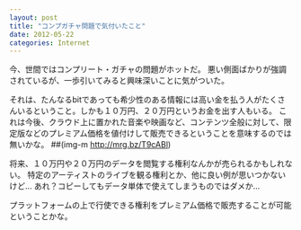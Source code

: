 ```yaml
---
layout: post
title: "コンプガチャ問題で気付いたこと"
date: 2012-05-22
categories: Internet
---
```

今、世間ではコンプリート・ガチャの問題がホットだ。
悪い側面ばかりが強調されているが、一歩引いてみると興味深いことに気がついた。

それは、たんなるbitであっても希少性のある情報には高い金を払う人がたくさんいるということ。しかも１０万円、２０万円というお金を出す人もいる。
これは今後、クラウド上に置かれた音楽や映画など、コンテンツ全般に対して、限定版などのプレミアム価格を値付けして販売できるということを意味するのでは無いかな。
##(img-m http://mrg.bz/T9cABl)

将来、１０万円や２０万円のデータを閲覧する権利なんかが売られるかもしれない。
特定のアーティストのライブを観る権利とか、他に良い例が思いつかないけど…
あれ？コピーしてもデータ単体で使えてしまうものではダメか…

プラットフォームの上で行使できる権利をプレミアム価格で販売することが可能ということかな。

